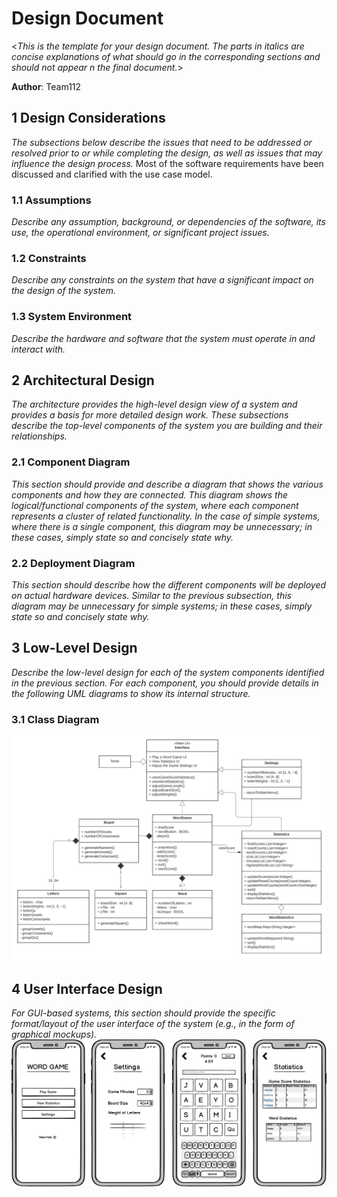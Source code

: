 # Design Document

<*This is the template for your design document. The parts in italics are concise explanations of what should go in the corresponding sections and should not appear n the final document.*>

**Author**: Team112

## 1 Design Considerations

*The subsections below describe the issues that need to be addressed or resolved prior to or while completing the design, as well as issues that may influence the design process.*
Most of the software requirements have been discussed and clarified with the use case model. 

### 1.1 Assumptions

*Describe any assumption, background, or dependencies of the software, its use, the operational environment, or significant project issues.*


### 1.2 Constraints

*Describe any constraints on the system that have a significant impact on the design of the system.*

### 1.3 System Environment

*Describe the hardware and software that the system must operate in and interact with.*

## 2 Architectural Design

*The architecture provides the high-level design view of a system and provides a basis for more detailed design work. These subsections describe the top-level components of the system you are building and their relationships.*

### 2.1 Component Diagram

*This section should provide and describe a diagram that shows the various components and how they are connected. This diagram shows the logical/functional components of the system, where each component represents a cluster of related functionality. In the case of simple systems, where there is a single component, this diagram may be unnecessary; in these cases, simply state so and concisely state why.*

### 2.2 Deployment Diagram

*This section should describe how the different components will be deployed on actual hardware devices. Similar to the previous subsection, this diagram may be unnecessary for simple systems; in these cases, simply state so and concisely state why.*

## 3 Low-Level Design

*Describe the low-level design for each of the system components identified in the previous section. For each component, you should provide details in the following UML diagrams to show its internal structure.*

### 3.1 Class Diagram

![Team Design](../images/TeamDesign.png) 

## 4 User Interface Design
*For GUI-based systems, this section should provide the specific format/layout of the user interface of the system (e.g., in the form of graphical mockups).*
![GUI](../images/GUIMockup.png) 

